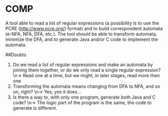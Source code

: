 # COMP
A tool able to read a list of regular expressions (a possibility is to use the PCRE (http://www.pcre.org/) format) and to build correspondent automata (e-NFA, NFA, DFA, etc.). The tool should be able to transform automata, minimize the DFA, and to generate Java and/or C code to implement the automata.

##Doubts
1. Do we read a list of regular expressions and make an automata by joining them together, or do we only read a single regular expression?
	  \n-> Read one at a time, but we might, in later stages, read more then one
2. Transforming the automata means changing from DFA to NFA, and so on, right?
    \n-> Yes, yes it does...
3. Is there a way to, with only one program, generate both Java and C code?
    \n-> The logic part of the program is the same, the code to generate is different.
